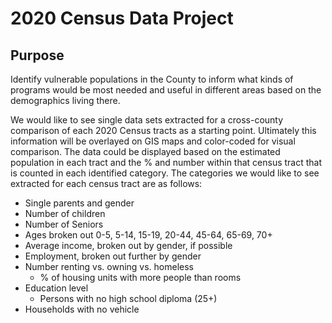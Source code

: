 # 2020 Census Data Project

## Purpose 


Identify vulnerable populations in the County to inform what kinds of programs would be most needed and useful in different areas based on the demographics living there.


We would like to see single data sets extracted for a cross-county comparison of each 2020 Census tracts as a starting point. Ultimately this information will be overlayed on GIS maps and color-coded for visual comparison. The data could be displayed based on the estimated population in each tract and the % and number within that census tract that is counted in each identified category. The categories we would like to see extracted for each census tract are as follows:


- Single parents and gender
- Number of children
- Number of Seniors
- Ages broken out 0-5, 5-14, 15-19, 20-44, 45-64, 65-69, 70+
- Average income, broken out by gender, if possible
- Employment, broken out further by gender
- Number renting vs. owning vs. homeless
  - % of housing units with more people than rooms
- Education level
  - Persons with no high school diploma (25+)
- Households with no vehicle
